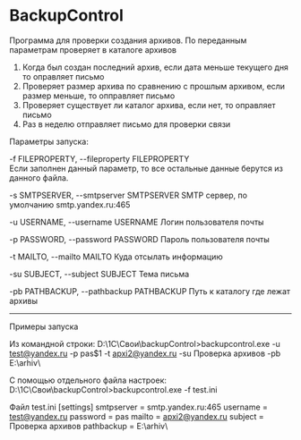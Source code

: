 # BackupControl
Программа для проверки создания архивов.
По переданным параметрам проверяет в каталоге архивов
1. Когда был создан последний архив, если дата меньше текущего дня то оправляет письмо
2. Проверяет размер архива по сравнению с прошлым архивом,  если размер меньше, то опправляет письмо
3. Проверяет существует ли каталог архива, если нет, то оправляет письмо
4. Раз в неделю отправляет письмо для проверки связи

Параметры запуска:

-f FILEPROPERTY, --fileproperty FILEPROPERTY  
Если заполнен данный параметр, то все остальные данные берутся из данного файла.

-s SMTPSERVER, --smtpserver SMTPSERVER
SMTP сервер, по умолчанию smtp.yandex.ru:465

-u USERNAME, --username USERNAME
Логин пользователя почты

-p PASSWORD, --password PASSWORD
Пароль пользователя почты

-t MAILTO, --mailto MAILTO
Куда отсылать информацию

-su SUBJECT, --subject SUBJECT
Тема письма

-pb PATHBACKUP, --pathbackup PATHBACKUP
Путь к каталогу где лежат архивы

-------------------------------  

Примеры запуска

Из командной строки:
D:\1C\Свои\backupControl>backupcontrol.exe -u test@yandex.ru -p pas$1 -t apxi2@yandex.ru -su Проверка архивов -pb E:\arhiv\

С помощью отдельного файла настроек:
D:\1C\Свои\backupControl>backupcontrol.exe -f test.ini

Файл test.ini
[settings]
smtpserver = smtp.yandex.ru:465
username = test@yandex.ru
password = pas
mailto = apxi2@yandex.ru
subject = Проверка архивов
pathbackup = E:\arhiv\

  
  